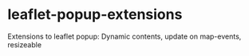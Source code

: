 # leaflet-popup-extensions
Extensions to leaflet popup: Dynamic contents, update on map-events, resizeable
